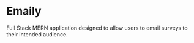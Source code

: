 # Emaily
Full Stack MERN application designed to allow users to email surveys to their intended audience.
